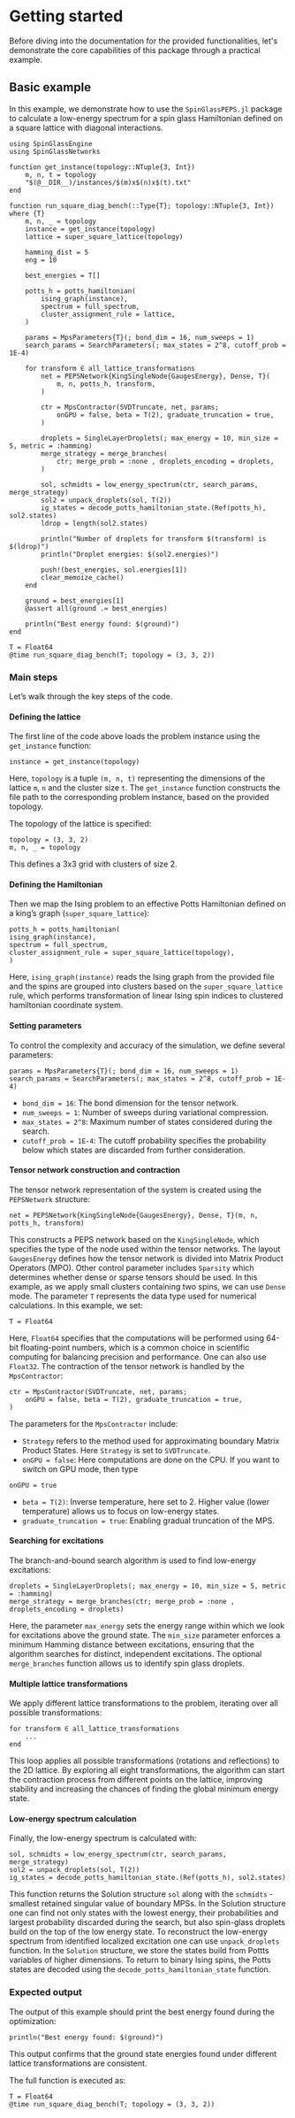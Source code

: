 # Getting started
Before diving into the documentation for the provided functionalities, let's demonstrate the core capabilities of this package through a practical example.

## Basic example
In this example, we demonstrate how to use the `SpinGlassPEPS.jl` package to calculate a low-energy spectrum for a spin glass Hamiltonian defined on a square lattice with diagonal interactions. 

```@julia
using SpinGlassEngine
using SpinGlassNetworks

function get_instance(topology::NTuple{3, Int})
    m, n, t = topology
    "$(@__DIR__)/instances/$(m)x$(n)x$(t).txt"
end

function run_square_diag_bench(::Type{T}; topology::NTuple{3, Int}) where {T}
    m, n, _ = topology
    instance = get_instance(topology)
    lattice = super_square_lattice(topology)

    hamming_dist = 5
    eng = 10

    best_energies = T[]

    potts_h = potts_hamiltonian(
        ising_graph(instance),
        spectrum = full_spectrum,
        cluster_assignment_rule = lattice,
    )

    params = MpsParameters{T}(; bond_dim = 16, num_sweeps = 1)
    search_params = SearchParameters(; max_states = 2^8, cutoff_prob = 1E-4)

    for transform ∈ all_lattice_transformations
        net = PEPSNetwork{KingSingleNode{GaugesEnergy}, Dense, T}(
            m, n, potts_h, transform,
        )

        ctr = MpsContractor(SVDTruncate, net, params; 
            onGPU = false, beta = T(2), graduate_truncation = true,
        )

        droplets = SingleLayerDroplets(; max_energy = 10, min_size = 5, metric = :hamming)
        merge_strategy = merge_branches(
            ctr; merge_prob = :none , droplets_encoding = droplets,
        )

        sol, schmidts = low_energy_spectrum(ctr, search_params, merge_strategy)
        sol2 = unpack_droplets(sol, T(2))
        ig_states = decode_potts_hamiltonian_state.(Ref(potts_h), sol2.states)
        ldrop = length(sol2.states)

        println("Number of droplets for transform $(transform) is $(ldrop)")
        println("Droplet energies: $(sol2.energies)")

        push!(best_energies, sol.energies[1])
        clear_memoize_cache()
    end

    ground = best_energies[1]
    @assert all(ground .≈ best_energies)

    println("Best energy found: $(ground)")
end

T = Float64
@time run_square_diag_bench(T; topology = (3, 3, 2))
```

### Main steps
Let’s walk through the key steps of the code.

#### Defining the lattice
The first line of the code above loads the problem instance using the `get_instance` function:
```@julia
instance = get_instance(topology)
```
Here, `topology` is a tuple `(m, n, t)` representing the dimensions of the lattice `m`, `n` and the cluster size `t`. The `get_instance` function constructs the file path to the corresponding problem instance, based on the provided topology.

The topology of the lattice is specified: 
```@julia
topology = (3, 3, 2)
m, n, _ = topology
```
This defines a 3x3 grid with clusters of size 2.

#### Defining the Hamiltonian
Then we map the Ising problem to an effective Potts Hamiltonian defined on a king’s graph (`super_square_lattice`):
```@julia
potts_h = potts_hamiltonian(
ising_graph(instance),
spectrum = full_spectrum,
cluster_assignment_rule = super_square_lattice(topology),
)
```
Here, `ising_graph(instance)` reads the Ising graph from the provided file and the spins are grouped into clusters based on the `super_square_lattice` rule, which performs transformation of linear Ising spin indices to clustered hamiltonian coordinate system.

#### Setting parameters
To control the complexity and accuracy of the simulation, we define several parameters:
```@julia
params = MpsParameters{T}(; bond_dim = 16, num_sweeps = 1)
search_params = SearchParameters(; max_states = 2^8, cutoff_prob = 1E-4)
```
* `bond_dim = 16`: The bond dimension for the tensor network.
* `num_sweeps = 1`: Number of sweeps during variational compression.
* `max_states = 2^8`: Maximum number of states considered during the search.
* `cutoff_prob = 1E-4`: The cutoff probability specifies the probability below which states are discarded from further consideration.

#### Tensor network construction and contraction
The tensor network representation of the system is created using the `PEPSNetwork` structure:
```@julia
net = PEPSNetwork{KingSingleNode{GaugesEnergy}, Dense, T}(m, n, potts_h, transform)
```
This constructs a PEPS network based on the `KingSingleNode`, which specifies the type of the node used within the tensor networks. The layout `GaugesEnergy` defines how the tensor network is divided into Matrix Product Operators (MPO). 
Other control parameter includes `Sparsity` which determines whether dense or sparse tensors should be used. In this example, as we apply small clusters containing two spins, we can use `Dense` mode. The parameter `T` represents the data type used for numerical calculations. In this example, we set: 
```@julia
T = Float64
```
Here, `Float64` specifies that the computations will be performed using 64-bit floating-point numbers, which is a common choice in scientific computing for balancing precision and performance. One can also use `Float32`.
The contraction of the tensor network is handled by the `MpsContractor`:
```@julia
ctr = MpsContractor(SVDTruncate, net, params; 
    onGPU = false, beta = T(2), graduate_truncation = true,
)
```
The parameters for the `MpsContractor` include:
* `Strategy` refers to the method used for approximating boundary Matrix Product States. Here `Strategy` is set to `SVDTruncate`.
* `onGPU = false`: Here computations are done on the CPU. If you want to switch on GPU mode, then type
```@julia
onGPU = true
``` 
* `beta = T(2)`: Inverse temperature, here set to 2. Higher value (lower temperature) allows us to focus on low-energy states.
* `graduate_truncation = true`: Enabling gradual truncation of the MPS.

#### Searching for excitations
The branch-and-bound search algorithm is used to find low-energy excitations:
```@julia
droplets = SingleLayerDroplets(; max_energy = 10, min_size = 5, metric = :hamming)
merge_strategy = merge_branches(ctr; merge_prob = :none , droplets_encoding = droplets)
```
Here, the parameter `max_energy` sets the energy range within which we look for excitations above the ground state. The `min_size` parameter enforces a minimum Hamming distance between excitations, ensuring that the algorithm searches for distinct, independent excitations.
The optional `merge_branches` function allows us to identify spin glass droplets.

#### Multiple lattice transformations
We apply different lattice transformations to the problem, iterating over all possible transformations:
```@julia 
for transform ∈ all_lattice_transformations
    ...
end
```
This loop applies all possible transformations (rotations and reflections) to the 2D lattice. By exploring all eight transformations, the algorithm can start the contraction process from different points on the lattice, improving stability and increasing the chances of finding the global minimum energy state.

#### Low-energy spectrum calculation
Finally, the low-energy spectrum is calculated with:
```@julia
sol, schmidts = low_energy_spectrum(ctr, search_params, merge_strategy)
sol2 = unpack_droplets(sol, T(2))
ig_states = decode_potts_hamiltonian_state.(Ref(potts_h), sol2.states)
```
This function returns the Solution structure `sol` along with the `schmidts` - smallest retained singular value of boundary MPSs. In the Solution structure one can find not only states with the lowest energy, their probabilities and largest probability discarded during the search, but also spin-glass droplets build on the top of the low energy state. To reconstruct the low-energy spectrum from identified localized excitation one can use `unpack_droplets` function. In the `Solution` structure, we store the states build from Pottts variables of higher dimensions. To return to binary Ising spins, the Potts states are decoded using the `decode_potts_hamiltonian_state` function.

### Expected output
The output of this example should print the best energy found during the optimization:

```@julia
println("Best energy found: $(ground)")
```
This output confirms that the ground state energies found under different lattice transformations are consistent.

The full function is executed as:
```@julia
T = Float64
@time run_square_diag_bench(T; topology = (3, 3, 2))
```

